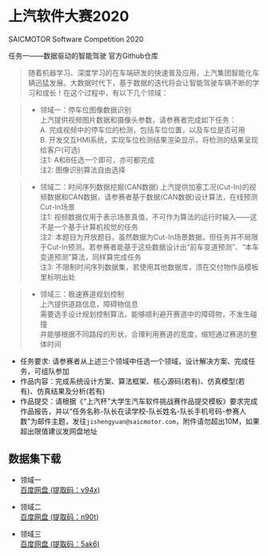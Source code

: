 # 上汽软件大赛2020
SAICMOTOR Software Competition 2020   
 
任务一——数据驱动的智能驾驶 官方Github仓库

> 随着机器学习、深度学习的在车端研发的快速普及应用，上汽集团智能化车辆迅猛发展。大数据时代下，基于数据的迭代将会让智能驾驶车辆不断的学习和成长！在这个过程中，有以下几个领域：

> * 领域一：停车位图像数据识别   
> 上汽提供视频图片数据和摄像头参数，请参赛者完成如下任务：   
> A. 完成视频中的停车位的检测，包括车位位置，以及车位是否可用   
> B. 开发交互HMI系统，实现车位检测结果渲染显示，将检测的结果呈现给客户(可选)   
> 注1: A和B任选一个即可，亦可都完成   
> 注2: 图像识别算法自由选择   

> * 领域二：时间序列数据挖掘(CAN数据)
> 上汽提供加塞工况(Cut-In)的视频数据和CAN数据，请参赛者基于数据(CAN数据)设计算法，在线预测Cut-In场景   
> 注1: 视频数据仅用于表示场景真值，不可作为算法的运行时输入——这不是一个基于计算机视觉的任务  
> 注2: 本题目为开放题目，虽然数据为Cut-In场景数据，但任务并不局限于Cut-In预测。若参赛者能基于这些数据设计出“前车变道预测”、“本车变道预测”算法，同样算完成任务   
> 注3: 不限制时间序列数据集，若使用其他数据库，须在交付物作品模板里标明出处

> * 领域三：极速赛道规划控制   
> 上汽提供道路信息，障碍物信息   
> 需要选手设计规划控制算法，能够顺利避开赛道中的障碍物，不发生碰撞   
> 并能够根据不同路段的形状，合理利用赛道的宽度，缩短通过赛道的整体时间   

- 任务要求: 请参赛者从上述三个领域中任选一个领域，设计解决方案、完成任务，可组队参加
- 作品内容：完成系统设计方案、算法框架、核心源码(若有)、仿真模型(若有)、仿真结果及分析(若有)
- 作品提交：请根据《“上汽杯”大学生汽车软件挑战赛作品提交模板》要求完成作品报告，并以“任务名称-队长在读学校-队长姓名-队长手机号码-参赛人数”为邮件主题，发往`jishengyuan@saicmotor.com`，附件请勿超出10M，如果超出限值建议发网盘地址

## 数据集下载
* 领域一  
[百度网盘 (提取码：v94x)](https://pan.baidu.com/s/1RFXa2CP8wMDGfT7N5pNm9w)

* 领域二  
[百度网盘 (提取码：n90t)](https://pan.baidu.com/s/19bRF2hupHre2es8RwC5T8g)

* 领域三  
[百度网盘 (提取码：5ak6)](https://pan.baidu.com/s/1ghsfaXl2g34dNj273hVlDw)
